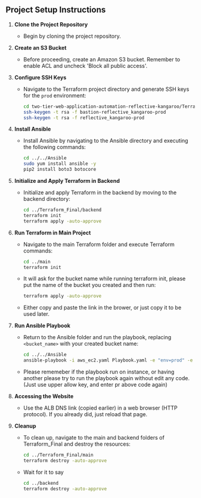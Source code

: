 ## Project Setup Instructions 

1. **Clone the Project Repository**
   - Begin by cloning the project repository.

2. **Create an S3 Bucket**
   - Before proceeding, create an Amazon S3 bucket. Remember to enable ACL and uncheck 'Block all public access'.

3. **Configure SSH Keys**
   - Navigate to the Terraform project directory and generate SSH keys for the `prod` environment:
     ```bash
     cd two-tier-web-application-automation-reflective-kangaroo/Terraform_Final/main
     ssh-keygen -t rsa -f bastion-reflective_kangaroo-prod
     ssh-keygen -t rsa -f reflective_kangaroo-prod
     ```

4. **Install Ansible**
   - Install Ansible by navigating to the Ansible directory and executing the following commands:
     ```bash
     cd ../../Ansible
     sudo yum install ansible -y
     pip2 install boto3 botocore
     ```

5. **Initialize and Apply Terraform in Backend**
   - Initialize and apply Terraform in the backend by moving to the backend directory:
     ```bash
     cd ../Terraform_Final/backend
     terraform init
     terraform apply -auto-approve
     ```

6. **Run Terraform in Main Project**
   - Navigate to the main Terraform folder and execute Terraform commands:
     ```bash
     cd ../main
     terraform init
     ```
   - It will ask for the bucket name while running terraform init, please put the name of the bucket you created and then run:
     ```bash
     terraform apply -auto-approve
     ```
   - Either copy and paste the link in the brower, or just copy it to be used later. 

7. **Run Ansible Playbook**
   - Return to the Ansible folder and run the playbook, replacing `<bucket_name>` with your created bucket name:
     ```bash
     cd ../../Ansible
     ansible-playbook -i aws_ec2.yaml Playbook.yaml -e "env=prod" -e "bucket=<bucket_name> "
     ```
   - Please rememeber if the playbook run on instance, or having another please try to run the playbook again without edit any code. (Just use upper allow key, and enter pr above code again)

8. **Accessing the Website**
   - Use the ALB DNS link (copied earlier) in a web browser (HTTP protocol). If you already did, just reload that page.

9. **Cleanup**
   - To clean up, navigate to the main and backend folders of Terraform_Final and destroy the resources:
     ```bash
     cd ../Terraform_Final/main
     terraform destroy -auto-approve
     ```

   - Wait for it to say
     ```bash 
     cd ../backend
     terraform destroy -auto-approve
     ```
